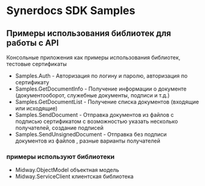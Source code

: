 # Synerdocs SDK Samples
## Примеры использования библиотек для работы с API

Консольные приложения как примеры использования библиотек, тестовые сертификаты

 * Samples.Auth - Авторизация по логину и паролю, авторизация по сертификату
 * Samples.GetDocumentInfo - Получение информации о документе (документооборот, служебные документы, подписи и т.д.)
 * Samples.GetDocumentList - Получение списка документов (входящие или исходящие)
 * Samples.SendDocument - Отправка документов из файлов с подписью сертификатом с возможностью указать несколько получателей, создание подписей
 * Samples.SendUnsignedDocument - Отправка без подписи документов из файлов , разные варианты получателей

### примеры используют библиотеки

 * Midway.ObjectModel объектная модель
 * Midway.ServiceClient клиентская библиотека